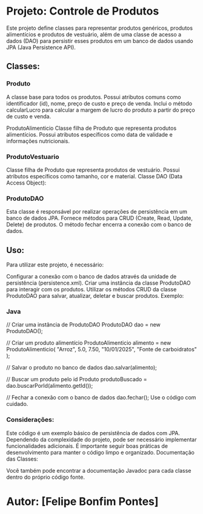 # Projeto: Controle de Produtos

Este projeto define classes para representar produtos genéricos, produtos alimentícios e produtos de vestuário, além de uma classe de acesso a dados (DAO) para persistir esses produtos em um banco de dados usando JPA (Java Persistence API).

## Classes:

### Produto
A classe base para todos os produtos. Possui atributos comuns como identificador (id), nome, preço de custo e preço de venda.
Inclui o método calcularLucro para calcular a margem de lucro do produto a partir do preço de custo e venda.

ProdutoAlimenticio
Classe filha de Produto que representa produtos alimentícios.
Possui atributos específicos como data de validade e informações nutricionais.

### ProdutoVestuario
Classe filha de Produto que representa produtos de vestuário.
Possui atributos específicos como tamanho, cor e material.
Classe DAO (Data Access Object):

### ProdutoDAO
Esta classe é responsável por realizar operações de persistência em um banco de dados JPA.
Fornece métodos para CRUD (Create, Read, Update, Delete) de produtos.
O método fechar encerra a conexão com o banco de dados.

## Uso:

Para utilizar este projeto, é necessário:

Configurar a conexão com o banco de dados através da unidade de persistência (persistence.xml).
Criar uma instância da classe ProdutoDAO para interagir com os produtos.
Utilizar os métodos CRUD da classe ProdutoDAO para salvar, atualizar, deletar e buscar produtos.
Exemplo:

### Java
// Criar uma instância de ProdutoDAO
ProdutoDAO dao = new ProdutoDAO();

// Criar um produto alimentício
ProdutoAlimenticio alimento = new ProdutoAlimenticio(
    "Arroz", 5.0, 7.50, "10/01/2025", "Fonte de carboidratos"
);

// Salvar o produto no banco de dados
dao.salvar(alimento);

// Buscar um produto pelo id
Produto produtoBuscado = dao.buscarPorId(alimento.getId());

// Fechar a conexão com o banco de dados
dao.fechar();
Use o código com cuidado.

### Considerações:

Este código é um exemplo básico de persistência de dados com JPA.
Dependendo da complexidade do projeto, pode ser necessário implementar funcionalidades adicionais.
É importante seguir boas práticas de desenvolvimento para manter o código limpo e organizado.
Documentação das Classes:

Você também pode encontrar a documentação Javadoc para cada classe dentro do próprio código fonte.

# Autor: [Felipe Bonfim Pontes]
